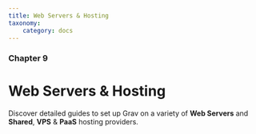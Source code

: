 ```yaml
---
title: Web Servers & Hosting
taxonomy:
    category: docs
---
```


### Chapter 9

# Web Servers & Hosting

Discover detailed guides to set up Grav on a variety of **Web Servers** and  **Shared**, **VPS** & **PaaS** hosting providers.
